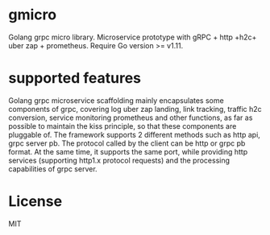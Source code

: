 # gmicro
  
  Golang grpc micro library.
  Microservice prototype with gRPC + http +h2c+ uber zap + prometheus.
  Require Go version >= v1.11.

# supported features

  Golang grpc microservice scaffolding mainly encapsulates some components of grpc, 
  covering log uber zap landing, link tracking, traffic h2c conversion, service monitoring prometheus and other functions, 
  as far as possible to maintain the kiss principle, so that these components are pluggable of. 
  The framework supports 2 different methods such as http api, grpc server pb. 
  The protocol called by the client can be http or grpc pb format. At the same time, 
  it supports the same port, while providing http services (supporting http1.x protocol requests) 
  and the processing capabilities of grpc server.

# License

  MIT
